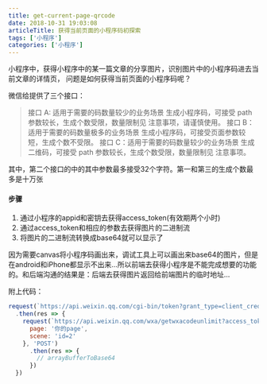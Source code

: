 ```yaml
---
title: get-current-page-qrcode
date: 2018-10-31 19:03:08
articleTitle: 获得当前页面的小程序码初探索
tags: ['小程序']
categories: ['小程序']
---
```


小程序中，获得小程序中的某一篇文章的分享图片，识别图片中的小程序码进去当前文章的详情页， 问题是如何获得当前页面的小程序码呢？

微信给提供了三个接口：
>接口 A: 适用于需要的码数量较少的业务场景
>  生成小程序码，可接受 path 参数较长，生成个数受限，数量限制见 注意事项，请谨慎使用。
>接口 B：适用于需要的码数量极多的业务场景
>  生成小程序码，可接受页面参数较短，生成个数不受限。
>接口 C：适用于需要的码数量较少的业务场景
>  生成二维码，可接受 path 参数较长，生成个数受限，数量限制见 注意事项。

其中，第二个接口的中的其中参数最多接受32个字符。第一和第三的生成个数最多是十万张

#### 步骤
1. 通过小程序的appid和密钥去获得access_token(有效期两个小时)
2. 通过access_token和相应的参数去获得图片的二进制流
3. 将图片的二进制流转换成base64就可以显示了

因为需要canvas将小程序码画出来，调试工具上可以画出来base64的图片，但是在android和iPhone都显示不出来...所以前端去获得小程序是不能完成想要的功能的。和后端沟通的结果是：后端去获得图片返回给前端图片的临时地址...

附上代码：
```js
request(`https://api.weixin.qq.com/cgi-bin/token?grant_type=client_credential&appid=appid&secret=secret`)
  .then(res => {
    request(`https://api.weixin.qq.com/wxa/getwxacodeunlimit?access_token=${res.data.access_token}`, {
      page: '你的page',
      scene: 'id=2'
    }, 'POST')
      .then(res => {
        // arrayBufferToBase64
      })
  })
```

